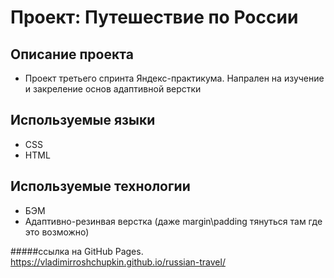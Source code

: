 # Проект: Путешествие по России

## Описание проекта
* Проект третьего спринта Яндекс-практикума. Напрален на изучение и закреление основ адаптивной верстки

## Используемые языки
* CSS
* HTML

## Используемые технологии
* БЭМ
* Адаптивно-резинвая верстка (даже margin\padding тянуться там где это возможно)

#####ссылка на GitHub Pages.
https://vladimirroshchupkin.github.io/russian-travel/